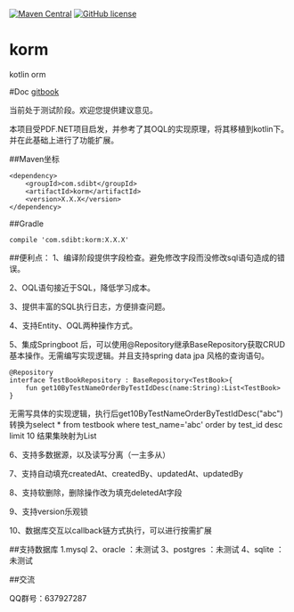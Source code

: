 [![Maven Central](https://img.shields.io/maven-central/v/com.sdibt/korm.svg)](http://search.maven.org/#search%7Cga%7C1%7Cg%3A%22com.sdibt%22%20AND%20a%3A%22korm%22)
[![GitHub license](https://img.shields.io/badge/license-Apache%20License%202.0-blue.svg?style=flat)](http://www.apache.org/licenses/LICENSE-2.0)

# korm
kotlin orm




#Doc
[gitbook](https://weibaohui.gitbooks.io/korm/)



当前处于测试阶段。欢迎您提供建议意见。

本项目受PDF.NET项目启发，并参考了其OQL的实现原理，将其移植到kotlin下。并在此基础上进行了功能扩展。

##Maven坐标
```
<dependency>
    <groupId>com.sdibt</groupId>
    <artifactId>korm</artifactId>
    <version>X.X.X</version>
</dependency>
```
##Gradle
```
compile 'com.sdibt:korm:X.X.X'
```
##便利点：
1、编译阶段提供字段检查。避免修改字段而没修改sql语句造成的错误。

2、OQL语句接近于SQL，降低学习成本。

3、提供丰富的SQL执行日志，方便排查问题。

4、支持Entity、OQL两种操作方式。

5、集成Springboot 后，可以使用@Repository继承BaseRepository<EntityBase>获取CRUD基本操作。无需编写实现逻辑。并且支持spring data jpa 风格的查询语句。
```
@Repository
interface TestBookRepository : BaseRepository<TestBook>{
    fun get10ByTestNameOrderByTestIdDesc(name:String):List<TestBook>
}
```

无需写具体的实现逻辑，执行后get10ByTestNameOrderByTestIdDesc("abc")
转换为select * from testbook where test_name='abc' order by test_id desc limit 10
结果集映射为List<TestBook>

6、支持多数据源，以及读写分离（一主多从）

7、支持自动填充createdAt、createdBy、updatedAt、updatedBy

8、支持软删除，删除操作改为填充deletedAt字段

9、支持version乐观锁

10、数据库交互以callback链方式执行，可以进行按需扩展

##支持数据库
1.mysql
2、oracle ：未测试
3、postgres ：未测试
4、sqlite ：未测试

##交流

QQ群号：637927287

